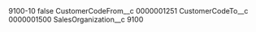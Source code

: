 <?xml version="1.0" encoding="UTF-8"?>
<CustomMetadata xmlns="http://soap.sforce.com/2006/04/metadata" xmlns:xsi="http://www.w3.org/2001/XMLSchema-instance" xmlns:xsd="http://www.w3.org/2001/XMLSchema">
    <label>9100-10</label>
    <protected>false</protected>
    <values>
        <field>CustomerCodeFrom__c</field>
        <value xsi:type="xsd:string">0000001251</value>
    </values>
    <values>
        <field>CustomerCodeTo__c</field>
        <value xsi:type="xsd:string">0000001500</value>
    </values>
    <values>
        <field>SalesOrganization__c</field>
        <value xsi:type="xsd:string">9100</value>
    </values>
</CustomMetadata>
